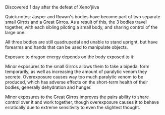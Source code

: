 Discovered 1 day after the defeat of Xeno'jiiva

Quick notes:
Jasper and Rowan's bodies have become part of two separate small Girros and a Great Girros. 
As a result of this, the 3 bodies travel together, with each sibling piloting a small body, and sharing control of the large one.

All three bodies are still quadrupedal and unable to stand upright, but have forearms and hands that can be used to manipulate objects.

Exposure to dragon energy depends on the body exposed to it:

Minor exposures to the small Girros allows them to take a bipedal form temporarily, as well as increasing the amount of paralytic venom they secrete. Overexposure causes way too much paralytic venom to be produced, which has adverse effects on the short-term health of their bodies, generally dehydration and hunger.

Minor exposures to the Great Girros improves the pairs ability to share control over it and work together, though overexposure causes it to behave erratically due to extreme sensitivity to even the slightest thought.